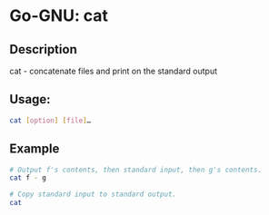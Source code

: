 # Go-GNU: cat

## Description

cat - concatenate files and print on the standard output

## Usage:

```bash
cat [option] [file]…
```

## Example

```bash
# Output f's contents, then standard input, then g's contents.
cat f - g

# Copy standard input to standard output.
cat
```